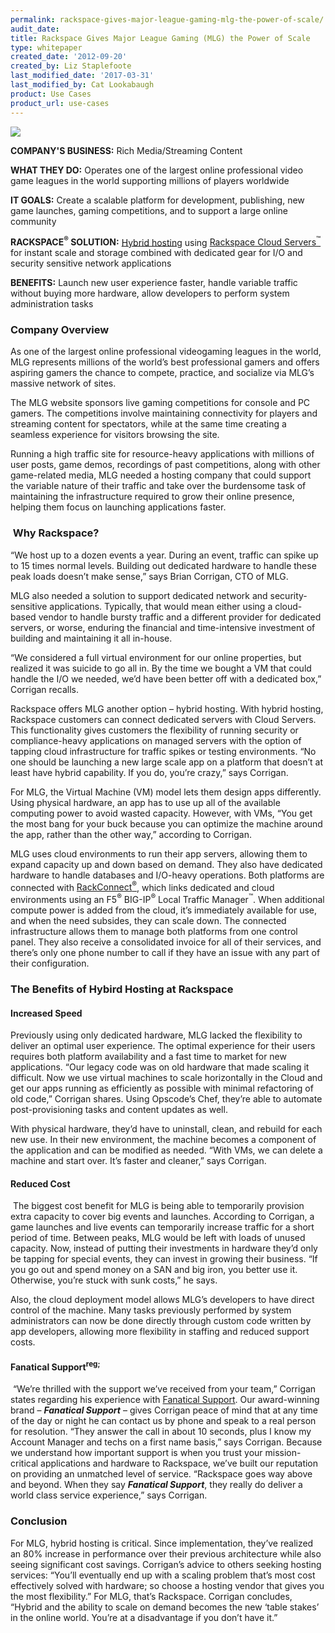 ```yaml
---
permalink: rackspace-gives-major-league-gaming-mlg-the-power-of-scale/
audit_date:
title: Rackspace Gives Major League Gaming (MLG) the Power of Scale
type: whitepaper
created_date: '2012-09-20'
created_by: Liz Staplefoote
last_modified_date: '2017-03-31'
last_modified_by: Cat Lookabaugh
product: Use Cases
product_url: use-cases
---
```


<a href="http://www.majorleaguegaming.com/home/">
   <img src="{% asset_path use-cases/rackspace-gives-major-league-gaming-mlg-the-power-of-scale/MLG_logo.png %}"/>
</a>

**COMPANY'S BUSINESS:** Rich Media/Streaming Content

**WHAT THEY DO:** Operates one of the largest online professional video
game leagues in the world supporting millions of players worldwide

**IT GOALS:** Create a scalable platform for development, publishing,
new game launches, gaming competitions, and to support a large online
community

**RACKSPACE<sup>&reg;</sup> SOLUTION:** [Hybrid
hosting](http://www.rackspace.com/hosting_solutions.php) using
[Rackspace Cloud
Servers<sup>&trade;</sup>](http://www.rackspace.com/cloud/cloud_hosting_products/servers/)
for instant scale and storage combined with dedicated gear for I/O and
security sensitive network applications

**BENEFITS:** Launch new user experience faster, handle variable traffic
without buying more hardware, allow developers to perform system
administration tasks

### Company Overview

As one of the largest online professional videogaming leagues in the
world, MLG represents millions of the world’s best professional gamers
and offers aspiring gamers the chance to compete, practice, and
socialize via MLG’s massive network of sites.

The MLG website sponsors live gaming competitions for console and PC
gamers. The competitions involve maintaining connectivity for players
and streaming content for spectators, while at the same time creating a
seamless experience for visitors browsing the site.

Running a high traffic site for resource-heavy applications with
millions of user posts, game demos, recordings of past competitions,
along with other game-related media, MLG needed a hosting company that
could support the variable nature of their traffic and take over the
burdensome task of maintaining the infrastructure required to grow their
online presence, helping them focus on launching applications faster.

###  Why Rackspace?

“We host up to a dozen events a year. During an event, traffic can spike
up to 15 times normal levels. Building out dedicated hardware to handle
these peak loads doesn’t make sense,” says Brian Corrigan, CTO of MLG.

MLG also needed a solution to support dedicated network and
security-sensitive applications. Typically, that would mean either using
a cloud-based vendor to handle bursty traffic and a different provider
for dedicated servers, or worse, enduring the financial and
time-intensive investment of building and maintaining it all in-house.

“We considered a full virtual environment for our online properties, but
realized it was suicide to go all in. By the time we bought a VM that
could handle the I/O we needed, we’d have been better off with a
dedicated box,” Corrigan recalls.

Rackspace offers MLG another option – hybrid hosting. With hybrid
hosting, Rackspace customers can connect dedicated servers with Cloud
Servers. This functionality gives customers the flexibility of running
security or compliance-heavy applications on managed servers with the
option of tapping cloud infrastructure for traffic spikes or testing
environments. “No one should be launching a new large scale app on a
platform that doesn’t at least have hybrid capability. If you do, you’re
crazy,” says Corrigan.

For MLG, the Virtual Machine (VM) model lets them design apps
differently. Using physical hardware, an app has to use up all of the
available computing power to avoid wasted capacity. However, with VMs,
“You get the most bang for your buck because you can optimize the
machine around the app, rather than the other way,” according to
Corrigan.

MLG uses cloud environments to run their app servers, allowing them to
expand capacity up and down based on demand. They also have dedicated
hardware to handle databases and I/O-heavy operations. Both platforms
are connected with
[RackConnect<sup>&reg;</sup>](http://www.rackspace.com/hosting_solutions/hybrid_hosting/rackconnect/),
which links dedicated and cloud environments using an F5<sup>&reg;</sup>
BIG-IP<sup>&reg;</sup> Local Traffic Manager<sup>&trade;</sup>. When additional
compute power is added from the cloud, it’s immediately available for use, and
when the need subsides, they can scale down. The connected infrastructure
allows them to manage both platforms from one control panel. They also receive
a consolidated invoice for all of their services, and there’s only one
phone number to call if they have an issue with any part of their
configuration.

### The Benefits of Hybird Hosting at Rackspace

#### Increased Speed

Previously using only dedicated hardware, MLG lacked the flexibility to
deliver an optimal user experience. The optimal experience for their
users requires both platform availability and a fast time to market for
new applications. “Our legacy code was on old hardware that made scaling
it difficult. Now we use virtual machines to scale horizontally in the
Cloud and get our apps running as efficiently as possible with minimal
refactoring of old code,” Corrigan shares. Using Opscode’s Chef, they’re
able to automate post-provisioning tasks and content updates as well.

With physical hardware, they’d have to uninstall, clean, and rebuild for
each new use. In their new environment, the machine becomes a component
of the application and can be modified as needed. “With VMs, we can
delete a machine and start over. It’s faster and cleaner,” says
Corrigan.

#### Reduced Cost

 The biggest cost benefit for MLG is being able to temporarily provision
extra capacity to cover big events and launches. According to Corrigan,
a game launches and live events can temporarily increase traffic for a
short period of time. Between peaks, MLG would be left with loads of
unused capacity. Now, instead of putting their investments in hardware
they’d only be tapping for special events, they can invest in growing
their business. “If you go out and spend money on a SAN and big iron,
you better use it. Otherwise, you’re stuck with sunk costs,” he says.

Also, the cloud deployment model allows MLG’s developers to have direct
control of the machine. Many tasks previously performed by system
administrators can now be done directly through custom code written by
app developers, allowing more flexibility in staffing and reduced
support costs.

#### Fanatical Support<sup>reg;</sup>

 “We’re thrilled with the support we’ve received from your team,”
Corrigan states regarding his experience with [Fanatical
Support](http://www.rackspace.com/whyrackspace/support/). Our
award-winning brand – ***Fanatical Support*** – gives Corrigan peace of mind
that at any time of the day or night he can contact us by phone and
speak to a real person for resolution. “They answer the call in about 10
seconds, plus I know my Account Manager and techs on a first name
basis,” says Corrigan. Because we understand how important support is
when you trust your mission-critical applications and hardware to
Rackspace, we’ve built our reputation on providing an unmatched level of
service. “Rackspace goes way above and beyond. When they say ***Fanatical
Support***, they really do deliver a world class service experience,” says
Corrigan.

### Conclusion

For MLG, hybrid hosting is critical. Since implementation, they’ve
realized an 80% increase in performance over their previous architecture
while also seeing significant cost savings. Corrigan’s advice to others
seeking hosting services: “You’ll eventually end up with a scaling
problem that’s most cost effectively solved with hardware; so choose a
hosting vendor that gives you the most flexibility.” For MLG, that’s
Rackspace. Corrigan concludes, “Hybrid and the ability to scale on
demand becomes the new ‘table stakes’ in the online world. You’re at a
disadvantage if you don’t have it.”
